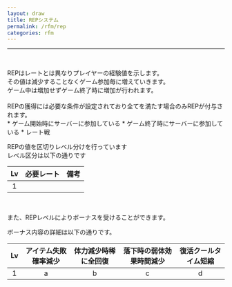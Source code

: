 ```yaml
---
layout: draw
title: REPシステム
permalink: /rfm/rep
categories: rfm
---
```



<hr><p><br>
</p>
<p>REPはレートとは異なりプレイヤーの経験値を示します。<br>
その値は減少することなくゲーム参加毎に増えていきます。<br>
ゲーム中は増加せずゲーム終了時に増加が行われます。<br>
<br>
REPの獲得には必要な条件が設定されており全てを満たす場合のみREPが付与されます。<br>
* ゲーム開始時にサーバーに参加している  
* ゲーム終了時にサーバーに参加している  
* レート戦  
<br>


REPの値を区切りレベル分けを行っています<br>
レベル区分は以下の通りです<br>

|Lv|必要レート|備考|
| :-----------: |:-------------:| :-----:|
|1| ||


<br>

また、REPレベルによりボーナスを受けることができます。<br>

ボーナス内容の詳細は以下の通りです。<br>

|Lv|アイテム失敗確率減少|体力減少時稀に全回復|落下時の弱体効果時間減少|復活クールタイム短縮|
| :-----------: |:-------------:| :-----:|:---:|:-----:|
|1|a|b|c|d|

